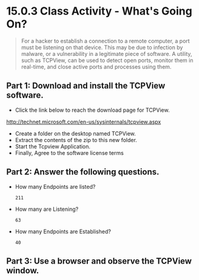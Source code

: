 # 15.0.3 Class Activity - What's Going On?

> For a hacker to establish a connection to a remote computer, a port must be listening on that device. This
may be due to infection by malware, or a vulnerability in a legitimate piece of software. A utility, such as
TCPView, can be used to detect open ports, monitor them in real-time, and close active ports and processes
using them.

## Part 1: Download and install the TCPView software.

* Click the link below to reach the download page for TCPView.

http://technet.microsoft.com/en-us/sysinternals/tcpview.aspx

* Create a folder on the desktop named TCPView.
* Extract the contents of the zip to this new folder.
* Start the Tcpview Application.
* Finally, Agree to the software license terms

## Part 2: Answer the following questions.

* How many Endpoints are listed?

      211

* How many are Listening?

      63

* How many Endpoints are Established?

      40

## Part 3: Use a browser and observe the TCPView window.

